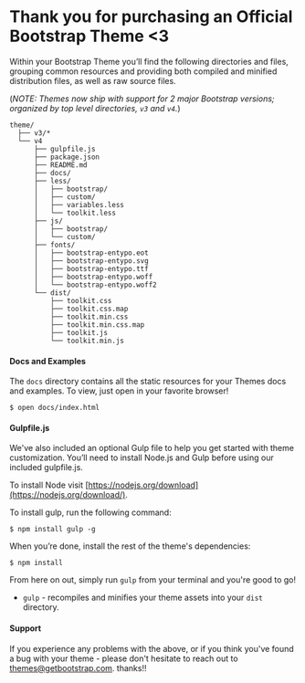 # Thank you for purchasing an Official Bootstrap Theme <3 #

Within your Bootstrap Theme you’ll find the following directories and files, grouping common resources and providing both compiled and minified distribution files, as well as raw source files.

(*NOTE: Themes now ship with support for 2 major Bootstrap versions; organized by top level directories, `v3` and `v4`.*)

```
theme/
  ├── v3/*
  └── v4
      ├── gulpfile.js
      ├── package.json
      ├── README.md
      ├── docs/
      ├── less/
      │   ├── bootstrap/
      │   ├── custom/
      │   ├── variables.less
      │   └── toolkit.less
      ├── js/
      │   ├── bootstrap/
      │   └── custom/
      ├── fonts/
      │   ├── bootstrap-entypo.eot
      │   ├── bootstrap-entypo.svg
      │   ├── bootstrap-entypo.ttf
      │   ├── bootstrap-entypo.woff
      │   └── bootstrap-entypo.woff2
      └── dist/
          ├── toolkit.css
          ├── toolkit.css.map
          ├── toolkit.min.css
          ├── toolkit.min.css.map
          ├── toolkit.js
          └── toolkit.min.js
```

#### Docs and Examples

The `docs` directory contains all the static resources for your Themes docs and examples. To view, just open in your favorite browser!

```
$ open docs/index.html
```


#### Gulpfile.js

We've also included an optional Gulp file to help you get started with theme customization. You’ll need to install Node.js and Gulp before using our included gulpfile.js.

To install Node visit [https://nodejs.org/download](https://nodejs.org/download/).

To install gulp, run the following command:

```
$ npm install gulp -g
```

When you’re done, install the rest of the theme's dependencies:

```
$ npm install
```

From here on out, simply run `gulp` from your terminal and you're good to go!

+ `gulp` - recompiles and minifies your theme assets into your `dist` directory.


#### Support

If you experience any problems with the above, or if you think you've found a bug with your theme - please don't hesitate to reach out to themes@getbootstrap.com. thanks!!
